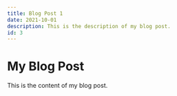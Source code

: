 ```yaml
---
title: Blog Post 1
date: 2021-10-01
description: This is the description of my blog post.
id: 3
---
```


# My Blog Post

This is the content of my blog post.